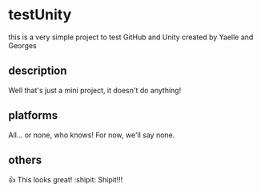 # testUnity
this is a very simple project to test GitHub and Unity created by Yaelle and Georges

## description
Well that's just a mini project, it doesn't do anything!

## platforms
All... or none, who knows! For now, we'll say none.

## others
:+1: This looks great!
:shipit: Shipit!!!
